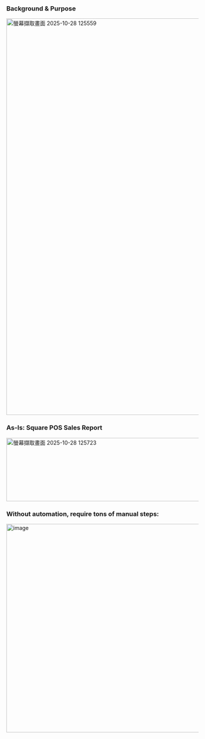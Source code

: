 ### Background & Purpose
<img width="2055" height="1038" alt="螢幕擷取畫面 2025-10-28 125559" src="https://github.com/user-attachments/assets/d9eb31fe-7a7c-4016-a2c2-8730da77cf74" />

### As-Is: Square POS Sales Report
<img width="2529" height="166" alt="螢幕擷取畫面 2025-10-28 125723" src="https://github.com/user-attachments/assets/d71e62b2-9fbd-409f-8a85-9494a197d1d3" />

### Without automation, require tons of manual steps:
<img width="1857" height="546" alt="image" src="https://github.com/user-attachments/assets/878bcb5d-4ede-429c-9dae-6d1cdcca19e0" />

